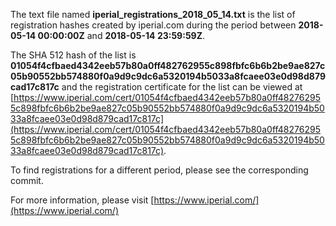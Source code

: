 The text file named **iperial_registrations_2018_05_14.txt** is the list of registration hashes created by iperial.com during the period between **2018-05-14 00:00:00Z** and **2018-05-14 23:59:59Z**.

The SHA 512 hash of the list is **01054f4cfbaed4342eeb57b80a0ff482762955c898fbfc6b6b2be9ae827c05b90552bb574880f0a9d9c9dc6a5320194b5033a8fcaee03e0d98d879cad17c817c** and the registration certificate for the list can be viewed at [https://www.iperial.com/cert/01054f4cfbaed4342eeb57b80a0ff482762955c898fbfc6b6b2be9ae827c05b90552bb574880f0a9d9c9dc6a5320194b5033a8fcaee03e0d98d879cad17c817c](https://www.iperial.com/cert/01054f4cfbaed4342eeb57b80a0ff482762955c898fbfc6b6b2be9ae827c05b90552bb574880f0a9d9c9dc6a5320194b5033a8fcaee03e0d98d879cad17c817c).

To find registrations for a different period, please see the corresponding commit.

For more information, please visit [https://www.iperial.com/](https://www.iperial.com/)
